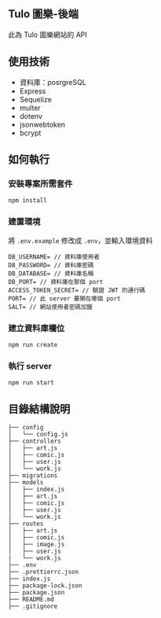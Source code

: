 ## Tulo 圖樂-後端

此為 Tulo 圖樂網站的 API 

## 使用技術

* 資料庫：posrgreSQL
* Express
* Sequelize
* multer
* dotenv
* jsonwebtoken
* bcrypt

## 如何執行

### 安裝專案所需套件

`npm install`

### 建置環境

將 `.env.example` 修改成 `.env`，並輸入環境資料

```
DB_USERNAME= // 資料庫使用者
DB_PASSWORD= // 資料庫密碼
DB_DATABASE= // 資料庫名稱
DB_PORT= // 資料庫在那個 port
ACCESS_TOKEN_SECRET= // 驗證 JWT 的通行碼
PORT= // 此 server 要開在哪個 port
SALT= // 網站使用者密碼加鹽
```

### 建立資料庫欄位

`npm run create`

### 執行 server 

`npm run start`

## 目錄結構說明

```
├── config                      
│   └── config.js
├── controllers                      
│   ├── art.js     
│   ├── comic.js         
│   ├── user.js         
│   └── work.js   
├── migrations 
├── models                      
│   ├── index.js                
│   ├── art.js       
│   ├── comic.js 
│   ├── user.js
|   └── work.js
├── routes                      
│   ├── art.js                
│   ├── comic.js       
│   ├── image.js 
│   ├── user.js
|   └── work.js
├── .env
├── .prettierrc.json
├── index.js
├── package-lock.json
├── package.json
├── README.md
├── .gitignore
```
